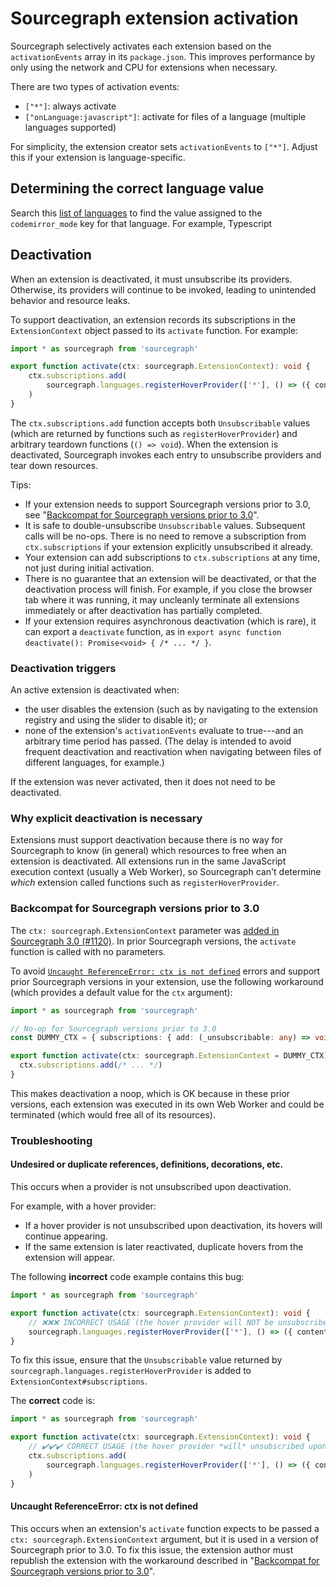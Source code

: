 # Sourcegraph extension activation

Sourcegraph selectively activates each extension based on the `activationEvents` array in its `package.json`. This improves performance by only using the network and CPU for extensions when necessary.

There are two types of activation events:

- `["*"]`: always activate
- `["onLanguage:javascript"]`: activate for files of a language (multiple languages supported)

For simplicity, the extension creator sets `activationEvents` to `["*"]`. Adjust this if your extension is language-specific.

## Determining the correct language value

Search this [list of languages](https://github.com/github/linguist/blob/master/lib/linguist/languages.yml) to find the value assigned to the `codemirror_mode` key for that language. For example, Typescript

## Deactivation

When an extension is deactivated, it must unsubscribe its providers. Otherwise, its providers will continue to be invoked, leading to unintended behavior and resource leaks.

To support deactivation, an extension records its subscriptions in the `ExtensionContext` object passed to its `activate` function. For example:

```typescript
import * as sourcegraph from 'sourcegraph'

export function activate(ctx: sourcegraph.ExtensionContext): void {
    ctx.subscriptions.add(
        sourcegraph.languages.registerHoverProvider(['*'], () => ({ contents: { value: 'Hello, world!' } }))
    )
}
```

The `ctx.subscriptions.add` function accepts both `Unsubscribable` values (which are returned by functions such as `registerHoverProvider`) and arbitrary teardown functions (`() => void`). When the extension is deactivated, Sourcegraph invokes each entry to unsubscribe providers and tear down resources.

Tips:

- If your extension needs to support Sourcegraph versions prior to 3.0, see "[Backcompat for Sourcegraph versions prior to 3.0](activation.md#backcompat-for-sourcegraph-versions-prior-to-3-0)".
- It is safe to double-unsubscribe `Unsubscribable` values. Subsequent calls will be no-ops. There is no need to remove a subscription from `ctx.subscriptions` if your extension explicitly unsubscribed it already.
- Your extension can add subscriptions to `ctx.subscriptions` at any time, not just during initial activation.
- There is no guarantee that an extension will be deactivated, or that the deactivation process will finish. For example, if you close the browser tab where it was running, it may uncleanly terminate all extensions immediately or after deactivation has partially completed.
- If your extension requires asynchronous deactivation (which is rare), it can export a `deactivate` function, as in `export async function deactivate(): Promise<void> { /* ... */ }`.

### Deactivation triggers

An active extension is deactivated when:

- the user disables the extension (such as by navigating to the extension registry and using the slider to disable it); or
- none of the extension's `activationEvents` evaluate to true---and an arbitrary time period has passed. (The delay is intended to avoid frequent deactivation and reactivation when navigating between files of different languages, for example.)

If the extension was never activated, then it does not need to be deactivated.

### Why explicit deactivation is necessary

Extensions must support deactivation because there is no way for Sourcegraph to know (in general) which resources to free when an extension is deactivated. All extensions run in the same JavaScript execution context (usually a Web Worker), so Sourcegraph can't determine *which* extension called functions such as `registerHoverProvider`.

### Backcompat for Sourcegraph versions prior to 3.0

The `ctx: sourcegraph.ExtensionContext` parameter was [added in Sourcegraph 3.0 (#1120)](https://github.com/sourcegraph/sourcegraph/pull/1120). In prior Sourcegraph versions, the `activate` function is called with no parameters.

To avoid [`Uncaught ReferenceError: ctx is not defined`](#uncaught-referenceerror-ctx-is-not-defined) errors and support prior Sourcegraph versions in your extension, use the following workaround (which provides a default value for the `ctx` argument):

```typescript
import * as sourcegraph from 'sourcegraph'

// No-op for Sourcegraph versions prior to 3.0
const DUMMY_CTX = { subscriptions: { add: (_unsubscribable: any) => void 0 } }

export function activate(ctx: sourcegraph.ExtensionContext = DUMMY_CTX): void {
  ctx.subscriptions.add(/* ... */)
}
```

This makes deactivation a noop, which is OK because in these prior versions, each extension was executed in its own Web Worker and could be terminated (which would free all of its resources).

### Troubleshooting

#### Undesired or duplicate references, definitions, decorations, etc.

This occurs when a provider is not unsubscribed upon deactivation.

For example, with a hover provider:

- If a hover provider is not unsubscribed upon deactivation, its hovers will continue appearing.
- If the same extension is later reactivated, duplicate hovers from the extension will appear.

The following **incorrect** code example contains this bug:

```typescript
import * as sourcegraph from 'sourcegraph'

export function activate(ctx: sourcegraph.ExtensionContext): void {
    // ❌❌❌ INCORRECT USAGE (the hover provider will NOT be unsubscribed upon deactivation)
    sourcegraph.languages.registerHoverProvider(['*'], () => ({ contents: { value: 'Hello, world!' } }))
}
```

To fix this issue, ensure that the `Unsubscribable` value returned by `sourcegraph.languages.registerHoverProvider` is added to `ExtensionContext#subscriptions`.

The **correct** code is:

```typescript
import * as sourcegraph from 'sourcegraph'

export function activate(ctx: sourcegraph.ExtensionContext): void {
    // ✔️✔️✔️ CORRECT USAGE (the hover provider *will* unsubscribed upon deactivation)
    ctx.subscriptions.add(
        sourcegraph.languages.registerHoverProvider(['*'], () => ({ contents: { value: 'Hello, world!' } }))
    )
}
```

#### Uncaught ReferenceError: ctx is not defined

This occurs when an extension's `activate` function expects to be passed a `ctx: sourcegraph.ExtensionContext` argument, but it is used in a version of Sourcegraph prior to 3.0. To fix this issue, the extension author must republish the extension with the workaround described in "[Backcompat for Sourcegraph versions prior to 3.0](activation.md#backcompat-for-sourcegraph-versions-prior-to-3-0-preview)".
